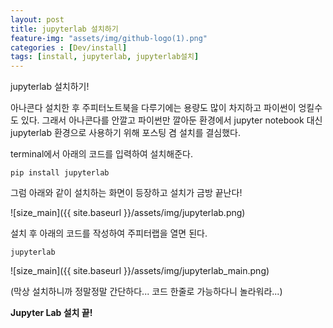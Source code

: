 ```yaml
---
layout: post
title: jupyterlab 설치하기
feature-img: "assets/img/github-logo(1).png"
categories : [Dev/install]
tags: [install, jupyterlab, jupyterlab설치]
---
```


jupyterlab 설치하기!



아나콘다 설치한 후 주피터노트북을 다루기에는 용량도 많이 차지하고 파이썬이 엉킬수도 있다.
그래서 아나콘다를 안깔고 파이썬만 깔아둔 환경에서 jupyter notebook 대신 jupyterlab 환경으로 사용하기 위해 포스팅 겸 설치를 결심했다.


terminal에서 아래의 코드를 입력하여 설치해준다.

```
pip install jupyterlab
```


그럼 아래와 같이 설치하는 화면이 등장하고 설치가 금방 끝난다!

![size_main]({{ site.baseurl }}/assets/img/jupyterlab.png)


설치 후 아래의 코드를 작성하여 주피터랩을 열면 된다.

```
jupyterlab
```

![size_main]({{ site.baseurl }}/assets/img/jupyterlab_main.png)




(막상 설치하니까 정말정말 간단하다... 코드 한줄로 가능하다니 놀라워라...)

**Jupyter Lab 설치 끝!** 